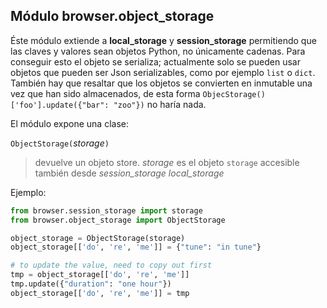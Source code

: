Módulo **browser.object_storage**
--------------------------------

Éste módulo extiende a **local\_storage** y **session\_storage** permitiendo 
que las claves y valores sean objetos Python, no únicamente cadenas. Para conseguir esto
el objeto se serializa; actualmente solo se  pueden usar objetos que pueden ser Json 
serializables, como por ejemplo `list` o `dict`. También hay que resaltar que los objetos 
se convierten en inmutable una vez que han sido almacenados, de esta forma 
`ObjecStorage()['foo'].update({"bar": "zoo"})`  no haría nada.

El módulo expone una clase:

`ObjectStorage(`_storage_`)`

> devuelve un objeto store. _storage_ es el objeto `storage` accesible también desde 
> *session\_storage*  *local\_storage*

Ejemplo:

```python
from browser.session_storage import storage
from browser.object_storage import ObjectStorage

object_storage = ObjectStorage(storage)
object_storage[['do', 're', 'me']] = {"tune": "in tune"}

# to update the value, need to copy out first
tmp = object_storage[['do', 're', 'me']]
tmp.update({"duration": "one hour"})
object_storage[['do', 're', 'me']] = tmp
```
